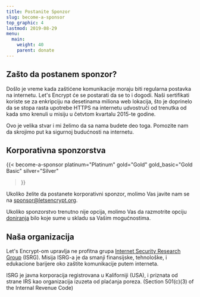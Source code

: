 ```yaml
---
title: Postanite Sponzor
slug: become-a-sponsor
top_graphic: 4
lastmod: 2019-08-29
menu:
  main:
    weight: 40
    parent: donate
---
```


## Zašto da postanem sponzor?

Došlo je vreme kada zaštićene komunikacije moraju biti regularna postavka na internetu. Let's Encrypt će se postarati da se to i dogodi. Naši sertifikati koriste se za enkripciju na desetinama miliona web lokacija, što je doprinelo da se stopa rasta upotrebe HTTPS na internetu udvostruči od trenutka od kada smo krenuli u misiju u četvtom kvartalu 2015-te godine.

Ovo je velika stvar i mi želimo da sa nama budete deo toga. Pomozite nam da skrojimo put ka sigurnoj budućnosti na internetu.

## Korporativna sponzorstva

<!-- Note for translators: words in quotes need to be translated -->
{{< become-a-sponsor 
  platinum="Platinum" 
  gold="Gold" 
  gold_basic="Gold Basic" 
  silver="Silver"
>}}

Ukoliko želite da postanete korporativni sponzor, molimo Vas javite nam se na [sponsor@letsencrypt.org](mailto:sponsor@letsencrypt.org).

Ukoliko sponzorstvo trenutno nije opcija, molimo Vas da razmotrite opciju [doniranja](/donate) bilo koje sume u skladu sa Vašim mogućnostima.

## Naša organizacija

Let's Encrypt-om upravlja ne profitna grupa [Internet Security Research Group](https://www.abetterinternet.org/) (ISRG). Misija ISRG-a je da smanji finansijske, tehnološke, i edukacione barijere oko zaštite komunikacije putem interneta.

ISRG je javna korporacija registrovana u Kaliforniji (USA), i priznata od strane IRS kao organizacija izuzeta od plaćanja poreza. (Section 501\(c\)(3) of the Internal Revenue Code)
